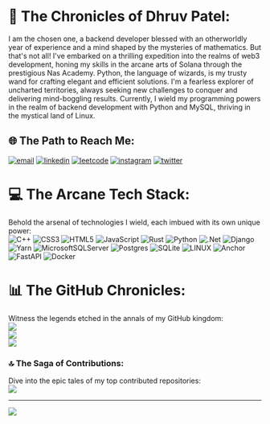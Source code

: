 # 💫 The Chronicles of Dhruv Patel:
I am the chosen one, a backend developer blessed with an otherworldly year of experience and a mind shaped by the mysteries of mathematics. But that's not all! I've embarked on a thrilling expedition into the realms of web3 development, honing my skills in the arcane arts of Solana through the prestigious Nas Academy. Python, the language of wizards, is my trusty wand for crafting elegant and efficient solutions. I'm a fearless explorer of uncharted territories, always seeking new challenges to conquer and delivering mind-boggling results. Currently, I wield my programming powers in the realm of backend development with Python and MySQL, thriving in the mystical land of Linux.


## 🌐 The Path to Reach Me:
<a href="mailto:pateldhruv130401@gmail.com"><img src="https://img.icons8.com/color/96/000000/gmail.png" alt="email"/></a> <a href="https://www.linkedin.com/in/dhruvpatel0401/"><img src="https://img.icons8.com/color/96/000000/linkedin.png" alt="linkedin"/></a> <a href="https://leetcode.com/Encoder_007"><img src="https://img.icons8.com/?size=512&id=wDGo581Ea5Nf&format=png" alt="leetcode"/></a> <a href="https://www.instagram.com/dhruv.__.0401"><img src="https://img.icons8.com/color/96/000000/instagram-new.png" alt="instagram"/></a> <a href="https://twitter.com/Encoder_17"><img src="https://img.icons8.com/color/96/000000/twitter-squared.png" alt="twitter"/></a> 

 
# 💻 The Arcane Tech Stack:
Behold the arsenal of technologies I wield, each imbued with its own unique power:<br>
![C++](https://img.shields.io/badge/c++-%2300599C.svg?style=for-the-badge&logo=c%2B%2B&logoColor=white) ![CSS3](https://img.shields.io/badge/css3-%231572B6.svg?style=for-the-badge&logo=css3&logoColor=white) ![HTML5](https://img.shields.io/badge/html5-%23E34F26.svg?style=for-the-badge&logo=html5&logoColor=white) ![JavaScript](https://img.shields.io/badge/javascript-%23323330.svg?style=for-the-badge&logo=javascript&logoColor=%23F7DF1E) ![Rust](https://img.shields.io/badge/rust-%23000000.svg?style=for-the-badge&logo=rust&logoColor=white) ![Python](https://img.shields.io/badge/python-3670A0?style=for-the-badge&logo=python&logoColor=ffdd54) ![.Net](https://img.shields.io/badge/.NET-5C2D91?style=for-the-badge&logo=.net&logoColor=white) ![Django](https://img.shields.io/badge/django-%23092E20.svg?style=for-the-badge&logo=django&logoColor=white) ![Yarn](https://img.shields.io/badge/yarn-%232C8EBB.svg?style=for-the-badge&logo=yarn&logoColor=white) ![MicrosoftSQLServer](https://img.shields.io/badge/Microsoft%20SQL%20Sever-CC2927?style=for-the-badge&logo=microsoft%20sql%20server&logoColor=white) ![Postgres](https://img.shields.io/badge/postgres-%23316192.svg?style=for-the-badge&logo=postgresql&logoColor=white) ![SQLite](https://img.shields.io/badge/sqlite-%2307405e.svg?style=for-the-badge&logo=sqlite&logoColor=white) ![LINUX](https://img.shields.io/badge/Linux-FCC624?style=for-the-badge&logo=linux&logoColor=black) ![Anchor](https://img.shields.io/badge/Anchor-%232C8EBB.svg?style=for-the-badge&logo=anchor&logoColor=white) ![FastAPI](https://img.shields.io/badge/FastAPI-%2300C244.svg?style=for-the-badge&logo=fastapi&logoColor=white) ![Docker](https://img.shields.io/badge/Docker-%232496ED.svg?style=for-the-badge&logo=docker&logoColor=white)


# 📊 The GitHub Chronicles:
Witness the legends etched in the annals of my GitHub kingdom:<br>
![](https://github-readme-stats.vercel.app/api?username=DhruvPatel0401&theme=radical&hide_border=false&include_all_commits=true&count_private=true)<br/>
![](https://github-readme-streak-stats.herokuapp.com/?user=DhruvPatel0401&theme=radical&hide_border=false)<br/>
![](https://github-readme-stats.vercel.app/api/top-langs/?username=DhruvPatel0401&theme=radical&hide_border=false&include_all_commits=true&count_private=true&layout=compact)

### 🔝 The Saga of Contributions:
Dive into the epic tales of my top contributed repositories:<br>
![](https://github-contributor-stats.vercel.app/api?username=DhruvPatel0401&limit=5&theme=radical&combine_all_yearly_contributions=true)

---
[![](https://visitcount.itsvg.in/api?id=DhruvPatel0401&icon=5&color=0)](https://visitcount.itsvg.in)
